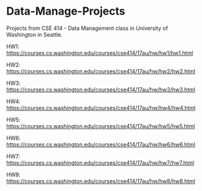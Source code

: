 # Data-Manage-Projects

Projects from CSE 414 - Data Management class in University of Washington in Seattle.

HW1: https://courses.cs.washington.edu/courses/cse414/17au/hw/hw1/hw1.html

HW2: https://courses.cs.washington.edu/courses/cse414/17au/hw/hw2/hw2.html

HW3: https://courses.cs.washington.edu/courses/cse414/17au/hw/hw3/hw3.html

HW4: https://courses.cs.washington.edu/courses/cse414/17au/hw/hw4/hw4.html

HW5: https://courses.cs.washington.edu/courses/cse414/17au/hw/hw5/hw5.html

HW6: https://courses.cs.washington.edu/courses/cse414/17au/hw/hw6/hw6.html

HW7: https://courses.cs.washington.edu/courses/cse414/17au/hw/hw7/hw7.html

HW8: https://courses.cs.washington.edu/courses/cse414/17au/hw/hw8/hw8.html


